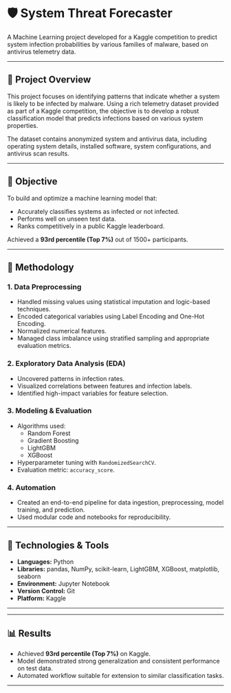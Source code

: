 # 🛡️ System Threat Forecaster

A Machine Learning project developed for a Kaggle competition to predict system infection probabilities by various families of malware, based on antivirus telemetry data.

---

## 📌 Project Overview

This project focuses on identifying patterns that indicate whether a system is likely to be infected by malware. Using a rich telemetry dataset provided as part of a Kaggle competition, the objective is to develop a robust classification model that predicts infections based on various system properties.

The dataset contains anonymized system and antivirus data, including operating system details, installed software, system configurations, and antivirus scan results.

---

## 🎯 Objective

To build and optimize a machine learning model that:
- Accurately classifies systems as infected or not infected.
- Performs well on unseen test data.
- Ranks competitively in a public Kaggle leaderboard.

Achieved a **93rd percentile (Top 7%)** out of 1500+ participants.

---

## 🧠 Methodology

### 1. **Data Preprocessing**
- Handled missing values using statistical imputation and logic-based techniques.
- Encoded categorical variables using Label Encoding and One-Hot Encoding.
- Normalized numerical features.
- Managed class imbalance using stratified sampling and appropriate evaluation metrics.

### 2. **Exploratory Data Analysis (EDA)**
- Uncovered patterns in infection rates.
- Visualized correlations between features and infection labels.
- Identified high-impact variables for feature selection.

### 3. **Modeling & Evaluation**
- Algorithms used:  
  - Random Forest  
  - Gradient Boosting  
  - LightGBM  
  - XGBoost  
- Hyperparameter tuning with `RandomizedSearchCV`.
- Evaluation metric: `accuracy_score`.

### 4. **Automation**
- Created an end-to-end pipeline for data ingestion, preprocessing, model training, and prediction.
- Used modular code and notebooks for reproducibility.

---

## 🧰 Technologies & Tools

- **Languages:** Python  
- **Libraries:** pandas, NumPy, scikit-learn, LightGBM, XGBoost, matplotlib, seaborn  
- **Environment:** Jupyter Notebook  
- **Version Control:** Git  
- **Platform:** Kaggle

---

---

## 📊 Results

- Achieved **93rd percentile (Top 7%)** on Kaggle.
- Model demonstrated strong generalization and consistent performance on test data.
- Automated workflow suitable for extension to similar classification tasks.

---
